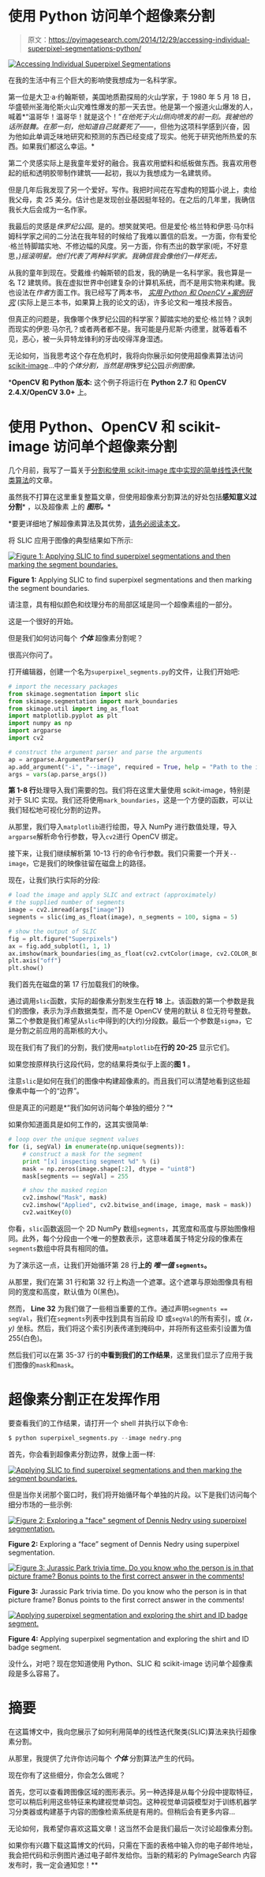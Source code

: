 # 使用 Python 访问单个超像素分割

> 原文：<https://pyimagesearch.com/2014/12/29/accessing-individual-superpixel-segmentations-python/>

[![Accessing Individual Superpixel Segmentations](img/8c463869ae8a87f0b3ba0e35a69de3b0.png)](https://pyimagesearch.com/wp-content/uploads/2014/10/nedry_example_segment_03.jpg)

在我的生活中有三个巨大的影响使我想成为一名科学家。

第一位是大卫·a·约翰斯顿，美国地质勘探局的火山学家，于 1980 年 5 月 18 日，华盛顿州圣海伦斯火山灾难性爆发的那一天去世。他是第一个报道火山爆发的人，喊着*“温哥华！温哥华！就是这个！”*在他死于火山侧向喷发的前一刻。我被他的话所鼓舞。在那一刻，他知道自己就要死了——*，但他为这项科学感到兴奋，因为他如此单调乏味地研究和预测的东西已经变成了现实。他死于研究他所热爱的东西。如果我们都这么幸运。*

第二个灵感实际上是我童年爱好的融合。我喜欢用塑料和纸板做东西。我喜欢用卷起的纸和透明胶带制作建筑——起初，我以为我想成为一名建筑师。

但是几年后我发现了另一个爱好。写作。我把时间花在写虚构的短篇小说上，卖给我父母，卖 25 美分。估计也是发现创业基因挺年轻的。在之后的几年里，我确信我长大后会成为一名作家。

我最后的灵感是*侏罗纪公园*。是的。想笑就笑吧。但是爱伦·格兰特和伊恩·马尔科姆科学家之间的二分法在我年轻的时候给了我难以置信的启发。一方面，你有爱伦·格兰特脚踏实地、不修边幅的风度。另一方面，你有杰出的数学家(呃，不好意思，*)摇滚明星。他们代表了两种科学家。我确信我会像他们一样死去。*

从我的童年到现在。受戴维·约翰斯顿的启发，我的确是一名科学家。我也算是一名 T2 建筑师。我在虚拟世界中创建复杂的计算机系统，而不是用实物来构建。我也设法在*作者*方面工作。我已经写了两本书， [*实用 Python 和 OpenCV +案例研究*](https://pyimagesearch.com/practical-python-opencv/) (实际上是三本书，如果算上我的论文的话)，许多论文和一堆技术报告。

但真正的问题是，我像哪个侏罗纪公园的科学家？脚踏实地的爱伦·格兰特？讽刺而现实的伊恩·马尔孔？或者两者都不是。我可能是丹尼斯·内德里，就等着看不见，恶心，被一头异特龙锋利的牙齿咬得浑身湿透。

无论如何，当我思考这个存在危机时，我将向你展示如何使用超像素算法访问[scikit-image](http://scikit-image.org/)…中的*个体分割，当然是用*侏罗纪公园*示例图像。*

 ***OpenCV 和 Python 版本:**
这个例子将运行在 **Python 2.7** 和 **OpenCV 2.4.X/OpenCV 3.0+** 上。

# 使用 Python、OpenCV 和 scikit-image 访问单个超像素分割

几个月前，我写了一篇关于[分割和使用 scikit-image 库中实现的简单线性迭代聚类算法](https://pyimagesearch.com/2014/07/28/a-slic-superpixel-tutorial-using-python/ "Segmentation: A SLIC Superpixel Tutorial using Python")的文章。

虽然我不打算在这里重复整篇文章，但使用超像素分割算法的好处包括****感知意义******过分割*** ，以及超像素 上的 ***图形。****

 *要更详细地了解超像素算法及其优势，[请务必阅读本文](https://pyimagesearch.com/2014/07/28/a-slic-superpixel-tutorial-using-python/ "Segmentation: A SLIC Superpixel Tutorial using Python")。

将 SLIC 应用于图像的典型结果如下所示:

[![Figure 1: Applying SLIC to find superpixel segmentations and then marking the segment boundaries.](img/e13784b980775cebaac531e44d971cec.png)](https://pyimagesearch.com/wp-content/uploads/2014/10/nedry_slic_segmentations.jpg)

**Figure 1:** Applying SLIC to find superpixel segmentations and then marking the segment boundaries.

请注意，具有相似颜色和纹理分布的局部区域是同一个超像素组的一部分。

这是一个很好的开始。

但是我们如何访问每个 ***个体*** 超像素分割呢？

很高兴你问了。

打开编辑器，创建一个名为`superpixel_segments.py`的文件，让我们开始吧:

```py
# import the necessary packages
from skimage.segmentation import slic
from skimage.segmentation import mark_boundaries
from skimage.util import img_as_float
import matplotlib.pyplot as plt
import numpy as np
import argparse
import cv2

# construct the argument parser and parse the arguments
ap = argparse.ArgumentParser()
ap.add_argument("-i", "--image", required = True, help = "Path to the image")
args = vars(ap.parse_args())

```

**第 1-8 行**处理导入我们需要的包。我们将在这里大量使用 scikit-image，特别是对于 SLIC 实现。我们还将使用`mark_boundaries`，这是一个方便的函数，可以让我们轻松地可视化分割的边界。

从那里，我们导入`matplotlib`进行绘图，导入 NumPy 进行数值处理，导入`argparse`解析命令行参数，导入`cv2`进行 OpenCV 绑定。

接下来，让我们继续解析第 10-13 行的命令行参数。我们只需要一个开关`--image`，它是我们的映像驻留在磁盘上的路径。

现在，让我们执行实际的分段:

```py
# load the image and apply SLIC and extract (approximately)
# the supplied number of segments
image = cv2.imread(args["image"])
segments = slic(img_as_float(image), n_segments = 100, sigma = 5)

# show the output of SLIC
fig = plt.figure("Superpixels")
ax = fig.add_subplot(1, 1, 1)
ax.imshow(mark_boundaries(img_as_float(cv2.cvtColor(image, cv2.COLOR_BGR2RGB)), segments))
plt.axis("off")
plt.show()

```

我们首先在磁盘的第 17 行加载我们的映像。

通过调用`slic`函数，实际的超像素分割发生在**行 18** 上。该函数的第一个参数是我们的图像，表示为浮点数据类型，而不是 OpenCV 使用的默认 8 位无符号整数。第二个参数是我们希望从`slic`中得到的(大约)分段数。最后一个参数是`sigma`，它是分割之前应用的高斯核的大小。

现在我们有了我们的分割，我们使用`matplotlib`在**行的 20-25** 显示它们。

如果您按原样执行这段代码，您的结果将类似于上面的**图 1** 。

注意`slic`是如何在我们的图像中构建超像素的。而且我们可以清楚地看到这些超像素中每一个的“边界”。

但是真正的问题是*“我们如何访问每个单独的细分？”*

如果你知道面具是如何工作的，这其实很简单:

```py
# loop over the unique segment values
for (i, segVal) in enumerate(np.unique(segments)):
	# construct a mask for the segment
	print "[x] inspecting segment %d" % (i)
	mask = np.zeros(image.shape[:2], dtype = "uint8")
	mask[segments == segVal] = 255

	# show the masked region
	cv2.imshow("Mask", mask)
	cv2.imshow("Applied", cv2.bitwise_and(image, image, mask = mask))
	cv2.waitKey(0)

```

你看，`slic`函数返回一个 2D NumPy 数组`segments`，其宽度和高度与原始图像相同。此外，每个分段由一个唯一的整数表示，这意味着属于特定分段的像素在`segments`数组中将具有相同的值。

为了演示这一点，让我们开始循环第 28 行**上的 ***唯一值*** `segments`。**

从那里，我们在第 31 行和第 32 行上构造一个遮罩。这个遮罩与原始图像具有相同的宽度和高度，默认值为 0(黑色)。

然而， **Line 32** 为我们做了一些相当重要的工作。通过声明`segments == segVal`，我们在`segments`列表中找到具有当前段 ID 或`segVal`的所有索引，或 *(x，y)* 坐标。然后，我们将这个索引列表传递到掩码中，并将所有这些索引设置为值 255(白色)。

然后我们可以在第 35-37 行的**中看到我们的工作结果**，这里我们显示了应用于我们图像的`mask`和`mask`。

# 超像素分割正在发挥作用

要查看我们的工作结果，请打开一个 shell 并执行以下命令:

```py
$ python superpixel_segments.py --image nedry.png

```

首先，你会看到超像素分割边界，就像上面一样:

[![Applying SLIC to find superpixel segmentations and then marking the segment boundaries.](img/e13784b980775cebaac531e44d971cec.png)](https://pyimagesearch.com/wp-content/uploads/2014/10/nedry_slic_segmentations.jpg)

但是当你关闭那个窗口时，我们将开始循环每个单独的片段。以下是我们访问每个细分市场的一些示例:

[![Figure 2: Exploring a "face" segment of Dennis Nedry using superpixel segmentation.](img/d486abc94566d59c19db25185bbf86e6.png)](https://pyimagesearch.com/wp-content/uploads/2014/10/nedry_example_segment_01.jpg)

**Figure 2:** Exploring a “face” segment of Dennis Nedry using superpixel segmentation.

[![Figure 3: Jurassic Park trivia time. Do you know who the person is in that picture frame? Bonus points to the first correct answer in the comments!](img/13f25513d2b426c9aaa6991ebb38a17f.png)](https://pyimagesearch.com/wp-content/uploads/2014/10/nedry_example_segment_02.jpg)

**Figure 3:** Jurassic Park trivia time. Do you know who the person is in that picture frame? Bonus points to the first correct answer in the comments!

[![Applying superpixel segmentation and exploring the shirt and ID badge segment.](img/8c463869ae8a87f0b3ba0e35a69de3b0.png)](https://pyimagesearch.com/wp-content/uploads/2014/10/nedry_example_segment_03.jpg)

**Figure 4:** Applying superpixel segmentation and exploring the shirt and ID badge segment.

没什么，对吧？现在您知道使用 Python、SLIC 和 scikit-image 访问单个超像素段是多么容易了。

# 摘要

在这篇博文中，我向您展示了如何利用简单的线性迭代聚类(SLIC)算法来执行超像素分割。

从那里，我提供了允许你访问每个 ***个体*** 分割算法产生的代码。

现在你有了这些细分，你会怎么做呢？

首先，您可以查看跨图像区域的图形表示。另一种选择是从每个分段中提取特征，您可以稍后利用这些特征来构建视觉单词包。这种视觉单词袋模型对于训练机器学习分类器或构建基于内容的图像检索系统是有用的。但稍后会有更多内容…

无论如何，我希望你喜欢这篇文章！这当然不会是我们最后一次讨论超像素分割。

如果你有兴趣下载这篇博文的代码，只需在下面的表格中输入你的电子邮件地址，我会把代码和示例图片通过电子邮件发给你。当新的精彩的 PyImageSearch 内容发布时，我一定会通知您！**
